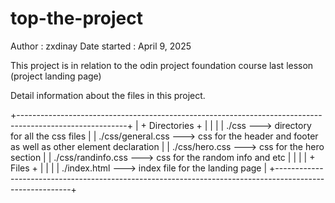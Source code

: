 # top-the-project

Author : zxdinay
Date started : April 9, 2025

This project is in relation to the odin project foundation course last lesson (project landing page)

Detail information about the files in this project.

+---------------------------------------------------------------------------------------------------------+
| + Directories +                                                                                         |
|                                                                                                         |
| ./css ---> directory for all the css files                                                              |
| ./css/general.css ---> css for the header and footer as well as other element declaration               |
| ./css/hero.css ---> css for the hero section                                                            |
| ./css/randinfo.css ---> css for the random info and etc                                                 |
|                                                                                                         |
| + Files +                                                                                               |
|                                                                                                         |
| ./index.html ---> index file for the landing page                                                       |
+---------------------------------------------------------------------------------------------------------+
